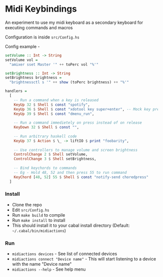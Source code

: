 # Midi Keybindings
An experiment to use my midi keyboard as a secondary keyboard for executing commands and macros

Configuration is inside `src/Config.hs`

Config example -

```haskell
setVolume :: Int -> String
setVolume vol =
  "amixer sset Master '" ++ toPerc vol "%'"

setBrightness :: Int -> String
setBrightness brightness =
  "brightnessctl s '" ++ show (toPerc brightness) ++ "%'"

handlers =
  [
    -- Run a command when a key is released
    KeyUp 32 $ Shell $ const "spotify",
    KeyUp 36 $ Shell $ const "xdotool key super+enter", -- Mock key press
    KeyUp 39 $ Shell $ const "dmenu_run",
    
    -- Run a command immedietely on press instead of on release
    KeyDown 32 $ Shell $ const "",
    
    -- Run arbitrary haskell code
    KeyUp 37 $ Action $ \_ -> liftIO $ print "foobarity",
    
    -- Use controllers to manage volume and screen brightness
    ControlChange 2 $ Shell setVolume,
    ControlChange 3 $ Shell setBrightness,
    
    -- Bind keychords to commands
    -- Eg - Hold 48, 52 and then press 55 to run command
    KeyChord [48, 52] 55 $ Shell $ const "notify-send choredpress"
  ]
```

### Install
- Clone the repo
- Edit `src/Config.hs`
- Run `make build` to compile
- Run `make install` to install
- This should install it to your cabal install directory (Default: `~/.cabal/bin/midiactions`)


### Run
- `midiactions devices` - See list of connected devices
- `midiactions connect "Device name"` - This will start listening to a device with the name "Device name"
- `midiactions --help` - See help menu

